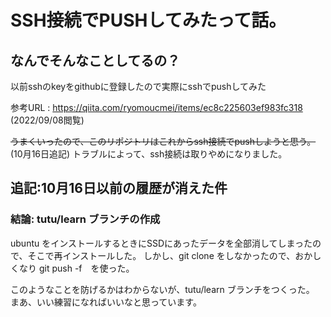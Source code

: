 # SSH接続でPUSHしてみたって話。
## なんでそんなことしてるの？

以前sshのkeyをgithubに登録したので実際にsshでpushしてみた

参考URL : https://qiita.com/ryomoucmei/items/ec8c225603ef983fc318 (2022/09/08閲覧)

~~うまくいったので、このリポジトリはこれからssh接続でpushしようと思う。~~
(10月16日追記) トラブルによって、ssh接続は取りやめになりました。

## 追記:10月16日以前の履歴が消えた件
### 結論: tutu/learn ブランチの作成
ubuntu をインストールするときにSSDにあったデータを全部消してしまったので、そこで再インストールした。
しかし、git clone をしなかったので、おかしくなり
git push -f　を使った。

このようなことを防げるかはわからないが、tutu/learn ブランチをつくった。
まあ、いい練習になればいいなと思っています。
